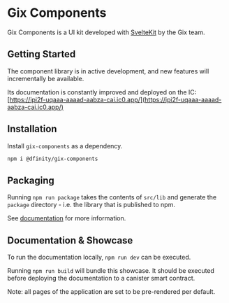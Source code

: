 # Gix Components

Gix Components is a UI kit developed with [SvelteKit](https://kit.svelte.dev) by the Gix team.

## Getting Started

The component library is in active development, and new features will incrementally be available.

Its documentation is constantly improved and deployed on the IC: [https://ipi2f-uqaaa-aaaad-aabza-cai.ic0.app/](https://ipi2f-uqaaa-aaaad-aabza-cai.ic0.app/)

## Installation

Install `gix-components` as a dependency.

```bash
npm i @dfinity/gix-components
```

## Packaging

Running `npm run package` takes the contents of `src/lib` and generate the `package` directory - i.e. the library that is published to npm.

See [documentation](https://kit.svelte.dev/docs/packaging) for more information.

## Documentation & Showcase

To run the documentation locally, `npm run dev` can be executed.

Running `npm run build` will bundle this showcase. It should be executed before deploying the documentation to a canister smart contract.

Note: all pages of the application are set to be pre-rendered per default.
